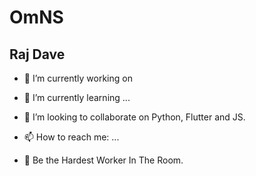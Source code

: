 # OmNS
## Raj Dave


- 🔭 I’m currently working on 

- 🌱 I’m currently learning ...
- 👯 I’m looking to collaborate on Python, Flutter and JS.
- 📫 How to reach me: ...
- 🖖️ Be the Hardest Worker In The Room.

